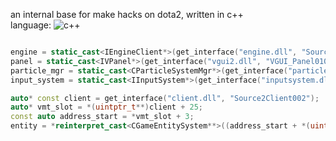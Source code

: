 an internal base for make hacks on dota2, written in c++                                                                                                                            
language: ![c++](https://github.com/carterjwasd/dota2_cheat/blob/main/c%2B%2B.jpg)

```cpp

engine = static_cast<IEngineClient*>(get_interface("engine.dll", "Source2EngineToClient001"));
panel = static_cast<IVPanel*>(get_interface("vgui2.dll", "VGUI_Panel010"));
particle_mgr = static_cast<CParticleSystemMgr*>(get_interface("particles.dll", "ParticleSystemMgr003"));
input_system = static_cast<IInputSystem*>(get_interface("inputsystem.dll", "InputSystemVersion001"));

auto* const client = get_interface("client.dll", "Source2Client002");
auto* vmt_slot = *(uintptr_t**)client + 25;
const auto address_start = *vmt_slot + 3;
entity = *reinterpret_cast<CGameEntitySystem**>((address_start + *(uint32_t*)(address_start)+4));

```
